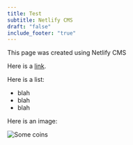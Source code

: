 ```yaml
---
title: Test
subtitle: Netlify CMS
draft: "false"
include_footer: "true"
---
```

This page was created using Netlify CMS

Here is a [link](https://ryanschuller.com).

Here is a list:

* blah
* blah
* blah

Here is an image:

![Some coins](/images/coins.jpg)